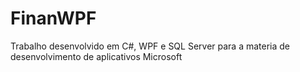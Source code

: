 # FinanWPF

Trabalho desenvolvido em C#, WPF e SQL Server para a materia de desenvolvimento de aplicativos Microsoft
